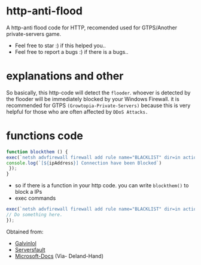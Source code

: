 # http-anti-flood
A http-anti flood code for HTTP, recomended used for GTPS/Another private-servers game.
- Feel free to star :) if this helped you..
- Feel free to report a bugs :) if there is a bugs..


# explanations and other
So basically, this http-code will detect the ```flooder```. whoever is detected by the flooder will be immediately blocked by your Windows Firewall.
it is recommended for GTPS ```(Growtopia-Private-Servers)``` because this is very helpful for those who are often affected by ```DDoS Attacks.```

# functions code
```js
function blockthem () {
exec(`netsh advfirewall firewall add rule name="BLACKLIST" dir=in action=block remoteip="${ipAddress}"`, (error, stdout, stderr, spawn) => {
console.log(`[${ipAddress}] Connection have been Blocked`)
 });
}
```
- so if there is a function in your http code. you can write ```blockthem()``` to block a IPs
- exec commands

```js
exec(`netsh advfirewall firewall add rule name="BLACKLIST" dir=in action=block remoteip="${ipAddress}"`, (error, stdout, stderr, spawn) => {
// Do something here.
});
```
Obtained from: 
- [Galvinlol](https://github.com/galvinlol)
- [Serversfault](https://serverfault.com/questions/851922/blocking-ip-address-with-netsh-filter)
- [Microsoft-Docs](https://docs.microsoft.com/en-us/troubleshoot/windows-server/networking/netsh-advfirewall-firewall-control-firewall-behavior) (Via- Deland-Hand)
